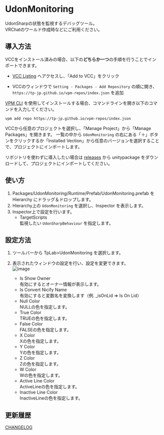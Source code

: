# UdonMonitoring
UdonSharpの状態を監視するデバッグツール。  
VRChatのワールド作成時などにご利用ください。

## 導入方法

VCCをインストール済みの場合、以下の**どちらか一つ**の手順を行うことでインポートできます。

- [VCC Listing](https://tp-jp.github.io/vpm-repos/) へアクセスし、「Add to VCC」をクリック

- VCCのウィンドウで `Setting - Packages - Add Repository` の順に開き、 `https://tp-jp.github.io/vpm-repos/index.json` を追加

[VPM CLI](https://vcc.docs.vrchat.com/vpm/cli/) を使用してインストールする場合、コマンドラインを開き以下のコマンドを入力してください。

```
vpm add repo https://tp-jp.github.io/vpm-repos/index.json
```

VCCから任意のプロジェクトを選択し、「Manage Project」から「Manage Packages」を開きます。
一覧の中から `UdonMonitoring` の右にある「＋」ボタンをクリックするか「Installed Vection」から任意のバージョンを選択することで、プロジェクトにインポートします。

リポジトリを使わずに導入したい場合は [releases](https://github.com/tp-jp/light-probe-generator/releases) から unitypackage をダウンロードして、プロジェクトにインポートしてください。

## 使い方

1. Packages/UdonMonitoring/Runtime/Prefab/UdonMonitoring.prefab を Hierarchy にドラッグ＆ドロップします。
2. Hierarchy上の `UdonMonitoring` を選択し、Inspector を表示します。
3. Inspector上で設定を行います。
   - TargetScripts  
     監視したい `UdonSharpBehaviour` を指定します。

## 設定方法

1. ツールバーから TpLab>UdonMonitoring を選択します。
2. 表示されたウィンドウの設定を行い、設定を変更できます。  
   ![image](https://github.com/tp-jp/udon-monitoring/assets/130125691/1a522e20-a8e0-4c1d-b25a-4b22d424d2fc)

   - Is Show Owner  
     有効にするとオーナー情報が表示します。
   - Is Convert Nicify Name  
     有効にすると変数名を変換します（例. _isOnLid => Is On Lid）
   - Null Color  
     NULLの色を指定します。     
   - True Color  
     TRUEの色を指定します。
   - False Color  
     FALSEの色を指定します。
   - X Color  
     Xの色を指定します。
   - Y Color  
     Yの色を指定します。
   - Z Color  
     Zの色を指定します。
   - W Color  
     Wの色を指定します。
   - Active Line Color  
     ActiveLineの色を指定します。
   - Inactive Line Color  
     InactiveLineの色を指定します。

## 更新履歴

[CHANGELOG](CHANGELOG.md)
